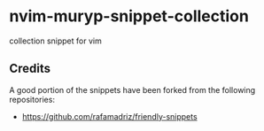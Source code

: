 # nvim-muryp-snippet-collection
collection snippet for vim

## Credits

A good portion of the snippets have been forked from the following repositories:

- https://github.com/rafamadriz/friendly-snippets